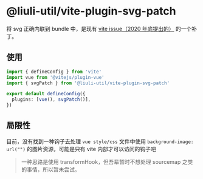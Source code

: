 # @liuli-util/vite-plugin-svg-patch

将 svg 正确内联到 bundle 中，是现有 [vite issue（2020 年底提出的）](https://github.com/vitejs/vite/issues/1204) 的一个补丁。

## 使用

```ts
import { defineConfig } from 'vite'
import vue from '@vitejs/plugin-vue'
import { svgPatch } from '@liuli-util/vite-plugin-svg-patch'

export default defineConfig({
  plugins: [vue(), svgPatch()],
})
```

## 局限性

目前，没有找到一种钩子去处理 `vue style/css` 文件中使用 `background-image: url("")` 的图片资源，可能是只有 vite 内部才可以访问的钩子吧

> 一种思路是使用 transformHook，但吾辈暂时不想处理 sourcemap 之类的事情，所以暂未尝试。
